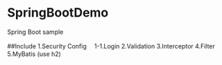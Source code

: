 # SpringBootDemo
Spring Boot sample 

##Include
1.Security Config 
　1-1.Login
2.Validation
3.Interceptor
4.Filter
5.MyBatis (use h2)
